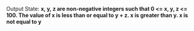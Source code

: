 Output State: **x, y, z are non-negative integers such that 0 <= x, y, z <= 100. The value of x is less than or equal to y + z. x is greater than y. x is not equal to y**